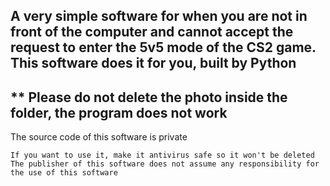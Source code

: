 A very simple software for when you are not in front of the computer
and cannot accept the request to enter the 5v5 mode of the CS2 game.
This software does it for you, built by Python
--
** Please do not delete the photo inside the folder, the program does not work 
--
The source code of this software is private
~~~
If you want to use it, make it antivirus safe so it won't be deleted
The publisher of this software does not assume any responsibility for the use of this software
